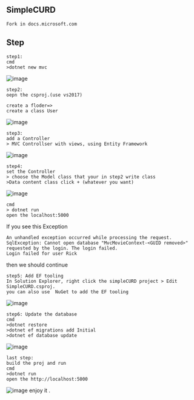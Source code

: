 SimpleCURD
---------------
```
Fork in docs.microsoft.com
```
Step
---------------
```
step1:
cmd
>dotnet new mvc

```
![image](https://github.com/WestFive/AspNetCoreLibrary/blob/master/AspNetCore.Simple/Example.Image/step1.png)
```
step2:
oepn the csproj.(use vs2017)

create a floder=>
create a class User
```
![image](https://github.com/WestFive/AspNetCoreLibrary/blob/master/AspNetCore.Simple/Example.Image/step2.png)

```
step3:
add a Controller
> MVC Controllser with views, using Entity Framework
```
![image](https://github.com/WestFive/AspNetCoreLibrary/blob/master/AspNetCore.Simple/Example.Image/step3.png)

```
step4:
set the Controller
> choose the Model class that your in step2 write class 
>Data content class click + (whatever you want)
```
![image](https://github.com/WestFive/AspNetCoreLibrary/blob/master/AspNetCore.Simple/Example.Image/step4.png)

```
cmd 
> dotnet run 
open the localhost:5000

```
If you see this Exception
```
An unhandled exception occurred while processing the request.
SqlException: Cannot open database "MvcMovieContext-<GUID removed>" 
requested by the login. The login failed.
Login failed for user Rick
```
then we should continue
```
step5: Add EF tooling
In Solution Explorer, right click the simpleCURD project > Edit SimpleCURD.csproj.
you can also use  NuGet to add the EF tooling
```
![image](https://github.com/WestFive/AspNetCoreLibrary/blob/master/AspNetCore.Simple/Example.Image/step5.png)

```
step6: Update the database
cmd
>dotnet restore
>dotnet ef migrations add Initial
>dotnet ef database update
```
![image](https://github.com/WestFive/AspNetCoreLibrary/blob/master/AspNetCore.Simple/Example.Image/step6.png)

```
last step:
build the proj and run
cmd
>dotnet run
open the http://localhost:5000
```
![image](https://github.com/WestFive/AspNetCoreLibrary/blob/master/AspNetCore.Simple/Example.Image/step7.png)
enjoy it .





